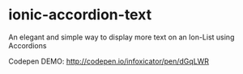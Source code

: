# ionic-accordion-text
An elegant and simple way to display more text on an Ion-List using Accordions

Codepen DEMO: 
http://codepen.io/infoxicator/pen/dGqLWR
